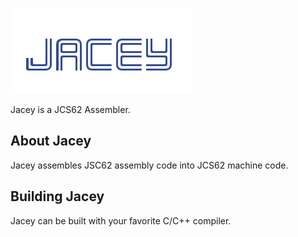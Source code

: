 ![Jacey Logo](/images/logo.png)

Jacey is a JCS62 Assembler.

## About Jacey
Jacey assembles JSC62 assembly code into JCS62 machine code.

## Building Jacey
Jacey can be built with your favorite C/C++ compiler.